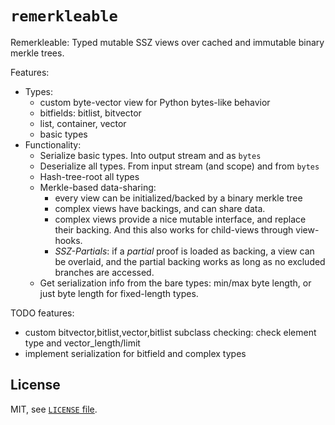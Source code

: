 # `remerkleable`

Remerkleable: Typed mutable SSZ views over cached and immutable binary merkle trees.

Features:
- Types:
    - custom byte-vector view for Python bytes-like behavior
    - bitfields: bitlist, bitvector
    - list, container, vector
    - basic types
- Functionality:
    - Serialize basic types. Into output stream and as `bytes`
    - Deserialize all types. From input stream (and scope) and from `bytes`
    - Hash-tree-root all types
    - Merkle-based data-sharing:
        - every view can be initialized/backed by a binary merkle tree
        - complex views have backings, and can share data.
        - complex views provide a nice mutable interface, and replace their backing.
          And this also works for child-views through view-hooks.
        - *SSZ-Partials*: if a *partial* proof is loaded as backing, a view can be overlaid,
          and the partial backing works as long as no excluded branches are accessed.
    - Get serialization info from the bare types: min/max byte length, or just byte length for fixed-length types.

TODO features:
 - custom bitvector,bitlist,vector,bitlist subclass checking: check element type and vector_length/limit
 - implement serialization for bitfield and complex types

 
## License

MIT, see [`LICENSE` file](LICENSE).
